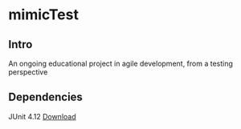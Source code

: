 # mimicTest

## Intro
An ongoing educational project in agile development, from a testing perspective

## Dependencies
JUnit 4.12 [Download](https://github.com/junit-team/junit4/wiki/Download-and-Install) 
